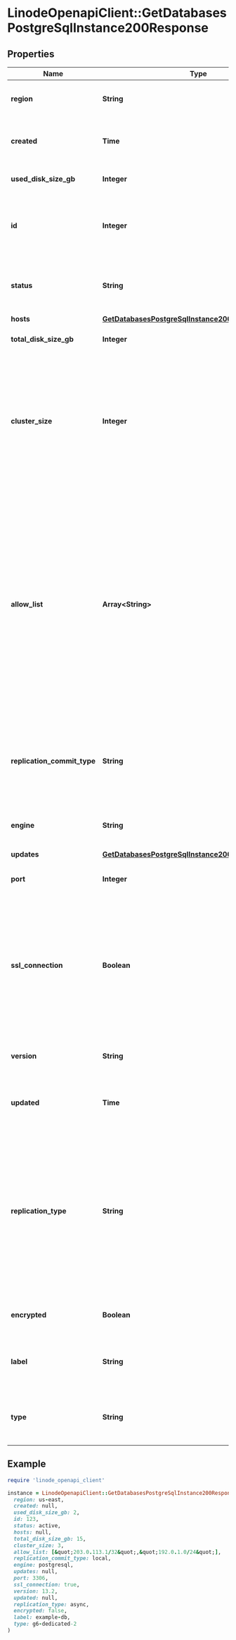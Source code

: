 # LinodeOpenapiClient::GetDatabasesPostgreSqlInstance200Response

## Properties

| Name | Type | Description | Notes |
| ---- | ---- | ----------- | ----- |
| **region** | **String** | __Filterable__ The [Region](https://techdocs.akamai.com/linode-api/reference/get-regions) ID for the Managed Database. | [optional] |
| **created** | **Time** | __Read-only__ When this Managed Database was created. | [optional][readonly] |
| **used_disk_size_gb** | **Integer** | The used space of the database in GB. | [optional] |
| **id** | **Integer** | __Read-only__ A unique ID that can be used to identify and reference the Managed Database. | [optional][readonly] |
| **status** | **String** | __Filterable__, __Read-only__ The operating status of the Managed Database. | [optional][readonly] |
| **hosts** | [**GetDatabasesPostgreSqlInstance200ResponseHosts**](GetDatabasesPostgreSqlInstance200ResponseHosts.md) |  | [optional] |
| **total_disk_size_gb** | **Integer** | The total disk size of the database in GB. | [optional] |
| **cluster_size** | **Integer** | The number of Linode Instance nodes deployed to the Managed Database.  Choosing 3 nodes creates a high availability cluster consisting of 1 primary node and 2 replica nodes. | [optional][default to CLUSTER_SIZE::N1] |
| **allow_list** | **Array&lt;String&gt;** | A list of IP addresses that can access the Managed Database. Each item can be a single IP address or a range in CIDR format.  By default, this is an empty array (&#x60;[]&#x60;), which blocks all connections (both public and private) to the Managed Database.  If &#x60;0.0.0.0/0&#x60; is a value in this list, then all IP addresses can access the Managed Database. | [optional] |
| **replication_commit_type** | **String** | The synchronization level of the replicating server.  Must be &#x60;local&#x60; or &#x60;off&#x60; for the &#x60;asynch&#x60; replication type. | [optional][default to &#39;local&#39;] |
| **engine** | **String** | __Filterable__, __Read-only__ The Managed Database engine type. | [optional][readonly] |
| **updates** | [**GetDatabasesPostgreSqlInstance200ResponseUpdates**](GetDatabasesPostgreSqlInstance200ResponseUpdates.md) |  | [optional] |
| **port** | **Integer** | The access port for this Managed Database. | [optional] |
| **ssl_connection** | **Boolean** | Whether to require SSL credentials to establish a connection to the Managed Database.  Run the [Get managed PostgreSQL database credentials](https://techdocs.akamai.com/linode-api/reference/get-databases-postgre-sql-instance-credentials) operation for access information. | [optional][default to true] |
| **version** | **String** | __Filterable__, __Read-only__ The Managed Database engine version. | [optional][readonly] |
| **updated** | **Time** | __Read-only__ When this Managed Database was last updated. | [optional][readonly] |
| **replication_type** | **String** | The replication method used for the Managed Database.  Defaults to &#x60;none&#x60; for a single cluster and &#x60;asynch&#x60; for a high availability cluster.  Must be &#x60;none&#x60; for a single node cluster.  Must be &#x60;asynch&#x60; for a high availability cluster. | [optional] |
| **encrypted** | **Boolean** | Whether the Managed Databases is encrypted. | [optional][default to false] |
| **label** | **String** | __Filterable__ A unique, user-defined string referring to the Managed Database. | [optional] |
| **type** | **String** | __Filterable__ The Linode Instance type used by the Managed Database for its nodes. | [optional] |

## Example

```ruby
require 'linode_openapi_client'

instance = LinodeOpenapiClient::GetDatabasesPostgreSqlInstance200Response.new(
  region: us-east,
  created: null,
  used_disk_size_gb: 2,
  id: 123,
  status: active,
  hosts: null,
  total_disk_size_gb: 15,
  cluster_size: 3,
  allow_list: [&quot;203.0.113.1/32&quot;,&quot;192.0.1.0/24&quot;],
  replication_commit_type: local,
  engine: postgresql,
  updates: null,
  port: 3306,
  ssl_connection: true,
  version: 13.2,
  updated: null,
  replication_type: async,
  encrypted: false,
  label: example-db,
  type: g6-dedicated-2
)
```

